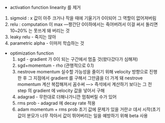 * activation function linearity 를 제거
1. sigmoid : x 값이 아주 크거나 작을 때에 기울기가 0이되어 그 역할이 없어져버림
2. relu :  computation 이 max —짱간단
	0이하에서는 죽어버려서 이걸 써서 돌리면 10~20% 는 못쓰게 돼 버리는 것
3. leaky relu - 죽지는 않아
4. parametric alpha - 이마저 학습하는 것

* optimization function
	1. sgd - gradient 가 0이 되는 구간에서 멈출 것(왔다갔다가 심해져)
	2. sgd+momentum - rho (관행적으로 0.1)
	3. nestrove momentum
		실수할 가능성을 줄이기 위해
		velocity 방향으로 진행한 후 그 지점에서 gradient 를 구해서 그만큼을 더 가게 돼
		nestrove momentum 계산 복잡해져서 꼼수써 —> 즉석에서 계산하기 보다는 그 전 step 의 gradient 에 velocity 값을 넣어서 구해
	4. adagrad - 무한대로 더해나가니깐 멈춰버릴 수가 있어
	5. rms prob - adagrad 에 decay rate 적용
	6. adam
		momentum + rms prob
		초기 값에 문제가 있을 거란ㄹ 데서 시작(초기 값이 분모가 너무 작아서 값이 뛰어버리는 일을 예방하기 위해 beta 사용
